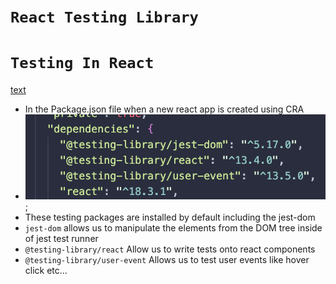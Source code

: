 # `` React Testing Library ``
# `` Testing In React ``

[text](https://testing-library.com/docs/react-testing-library/intro/)

- In the Package.json file when a new react app is created using CRA
- ![Default Testing in CRA](./images/rtl-1.png);
- These testing packages are installed by default including the jest-dom
- ``` jest-dom ``` allows us to manipulate the elements from the DOM tree inside of jest test runner
- ```@testing-library/react``` Allow us to write tests onto react components 
- ```@testing-library/user-event``` Allows us to test user events like hover click etc...
